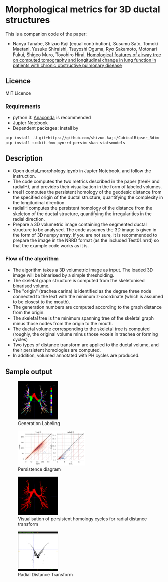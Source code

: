 # Morphological metrics for 3D ductal structures
This is a companion code of the paper:

- Naoya Tanabe, Shizuo Kaji (equal contribution), Susumu Sato, Tomoki Maetani, Yusuke Shiraishi, Tsuyoshi Oguma, Ryo Sakamoto, Motonari Fukui, Shigeo Muro, Toyohiro Hirai,
[Homological features of airway tree on computed tomography and longitudinal change in lung function in patients with chronic obstructive pulmonary disease]()

## Licence
MIT Licence

### Requirements
- python 3: [Anaconda](https://anaconda.org) is recommended
- Jupter Notebook
- Dependent packages: install by
``` 
pip install -U git+https://github.com/shizuo-kaji/CubicalRipser_3dim
pip install scikit-fmm pynrrd persim skan statsmodels
```

## Description
- Open ductal_morphology.ipynb in Jupter Notebook, and follow the instruction.
- The code computes the two metrics described in the paper (treeH and radialH), and provides their visualisation in the form of labeled volumes.
- treeH computes the persistent homology of the geodesic distance from the specified origin of the ductal structure, quantifying the complexity in the longitudinal direction.
- radialH computes the persistent homology of the distance from the skeleton of the ductal structure, quantifying the irregularities in the radial direction.
- Prepare a 3D volumetric image containing the segmented ductal structure to be analysed.
The code assumes the 3D image is given in the form of 3D numpy array.
If you are not sure, it is recommended to prepare the image in the NRRD format (as the included Test01.nrrd) so that the example code works as it is.

### Flow of the algorithm
- The algorithm takes a 3D volumetric image as input. The loaded 3D image will be binarised by a simple thresholding.
- The skeletal graph structure is computed from the skeletonised binarised volume.
- The "origin" (trachea carina) is identified as the degree three node connected to the leaf with the minimum z-coordinate (which is assumed to be closest to the mouth).
- The generation numbers are computed according to the graph distance from the origin.
- The skeletal tree is the minimum spanning tree of the skeletal graph minus those nodes from the origin to the mouth.
- The ductal volume corresponding to the skeletal tree is computed (roughly, the original volume minus those voxels in trachea or forming cycles)
- Two types of distance transform are applied to the ductal volume, and their persistent homologies are computed.
- In addition, volumed annotated with PH cycles are produced.


## Sample output
<div>
<figure>
<img src="https://github.com/shizuo-kaji/ductal_morphology/blob/main/image/generation_labeling.png?raw=true" width="30%" />
<figcaption>Generation Labeling</figcaption>
</figure>
<figure>
<img src="https://github.com/shizuo-kaji/ductal_morphology/blob/main/image/persistence_diagram.png?raw=true" width="50%" />
<figcaption>Persistence diagram</figcaption>
</figure>
<figure>
<img src="https://github.com/shizuo-kaji/ductal_morphology/blob/main/image/radial_PH_cycle_visualisation.png?raw=true" width="30%" />
<figcaption>Visualisation of persistent homology cycles for radial distance transform</figcaption>
</figure>
<figure>
<img src="https://github.com/shizuo-kaji/ductal_morphology/blob/main/image/radial_distance_transform.png?raw=true" width="30%" />
<figcaption>Radial Distance Transform</figcaption>
</figure>
</div>
